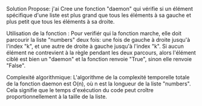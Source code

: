 Solution Propose: j'ai Cree  une fonction "daemon" qui vérifie si un élément spécifique d'une liste est plus grand que tous les éléments à sa gauche et plus petit que tous les éléments à sa droite.

Utilisation de la fonction : Pour verifiér qui la fonction marche, elle doit parcourir la liste "numbers" deux fois: une fois de gauche à droite jusqu'à l'index "k", et une autre de droite à gauche jusqu'à l'index "k". Si aucun élément ne contrevient à la règle pendant les deux parcours, alors l'élément ciblé est bien un "daemon" et la fonction renvoie "True", sinon elle renvoie "False".

Complexité algorithmique: L'algorithme de la complexité temporelle totale de la fonction daemon est O(n), où n est la longueur de la liste "numbers". Cela signifie que le temps d'exécution du code peut croître proportionnellement à la taille de la liste.